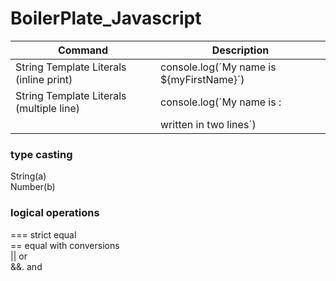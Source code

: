 # BoilerPlate_Javascript
| Command | Description |
| --- | --- |
| String Template Literals (inline print) | console.log(´My name is ${myFirstName}´) |
| String Template Literals (multiple line)| console.log(´My name is : |
|                                         |    written in two lines´) |


### type casting
String(a)\
Number(b)

### logical operations
===    strict equal \
==     equal with conversions \
||     or \
&&.    and 


